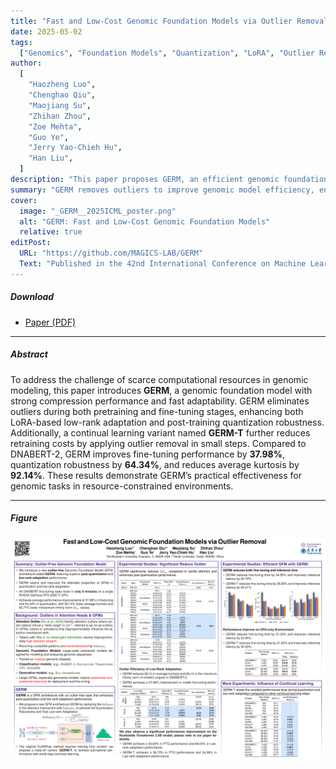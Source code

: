 ```yaml
---
title: "Fast and Low-Cost Genomic Foundation Models via Outlier Removal"
date: 2025-05-02
tags:
  ["Genomics", "Foundation Models", "Quantization", "LoRA", "Outlier Removal"]
author:
  [
    "Haozheng Luo",
    "Chenghao Qiu",
    "Maojiang Su",
    "Zhihan Zhou",
    "Zoe Mehta",
    "Guo Ye",
    "Jerry Yao-Chieh Hu",
    "Han Liu",
  ]
description: "This paper proposes GERM, an efficient genomic foundation model leveraging outlier removal techniques for low-cost fine-tuning and robust quantization. Published in the 42nd International Conference on Machine Learning (ICML), 2025."
summary: "GERM removes outliers to improve genomic model efficiency, enabling quantization and LoRA fine-tuning with minimal degradation."
cover:
  image: "_GERM__2025ICML_poster.png"
  alt: "GERM: Fast and Low-Cost Genomic Foundation Models"
  relative: true
editPost:
  URL: "https://github.com/MAGICS-LAB/GERM"
  Text: "Published in the 42nd International Conference on Machine Learning (ICML), 2025."
---
```


##### Download

- [Paper (PDF)](Fast%20and%20Low-Cost%20Genomic%20Foundation%20Models%20via%20Outlier%20Removal.pdf)

---

##### Abstract

To address the challenge of scarce computational resources in genomic modeling, this paper introduces **GERM**, a genomic foundation model with strong compression performance and fast adaptability. GERM eliminates outliers during both pretraining and fine-tuning stages, enhancing both LoRA-based low-rank adaptation and post-training quantization robustness. Additionally, a continual learning variant named **GERM-T** further reduces retraining costs by applying outlier removal in small steps. Compared to DNABERT-2, GERM improves fine-tuning performance by **37.98%**, quantization robustness by **64.34%**, and reduces average kurtosis by **92.14%**. These results demonstrate GERM’s practical effectiveness for genomic tasks in resource-constrained environments.

---

##### Figure

![](_GERM__2025ICML_poster.png)
